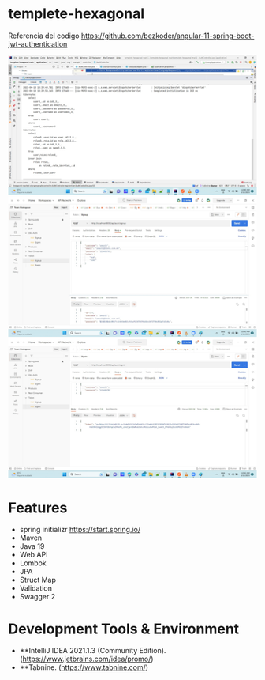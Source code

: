 # templete-hexagonal
Referencia del codigo
https://github.com/bezkoder/angular-11-spring-boot-jwt-authentication

![userrolemembership1](https://github.com/choquidownn25/Arquitectura-Hexagonal-JWT/blob/main/img/Hibernate.jpg)
![userrolemembership2](https://github.com/choquidownn25/Arquitectura-Hexagonal-JWT/blob/main/img/Registro.jpg)
![userrolemembership3](https://github.com/choquidownn25/Arquitectura-Hexagonal-JWT/blob/main/img/Tokken.jpg)
# Features

- spring initializr https://start.spring.io/
- Maven
- Java 19
- Web API 
- Lombok
- JPA
- Struct Map
- Validation
- Swagger 2


# Development Tools & Environment

- **IntelliJ IDEA 2021.1.3 (Community Edition). (https://www.jetbrains.com/idea/promo/)
- **Tabnine. (https://www.tabnine.com/)